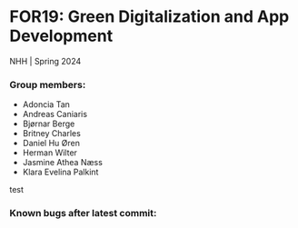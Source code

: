 # FOR19: Green Digitalization and App Development 
NHH | Spring 2024

### Group members:
* Adoncia Tan
* Andreas Caniaris
* Bjørnar Berge
* Britney Charles
* Daniel Hu Øren
* Herman Wilter
* Jasmine Athea Næss
* Klara Evelina Palkint ​​

test

### Known bugs after latest commit:
